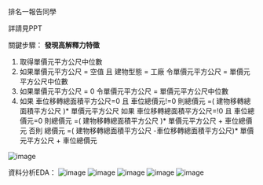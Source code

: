 排名一報告同學

詳請見PPT

關鍵步驟：
**發現高解釋力特徵**
  1. 取得單價元平方公尺中位數
  2. 如果單價元平方公尺 = 空值 且 建物型態 = 工廠
      令單價元平方公尺 =  單價元平方公尺中位數
  3. 如果單價元平方公尺 = 0
      令單價元平方公尺 =  單價元平方公尺中位數
  4. 如果 車位移轉總面積平方公尺=0 且 車位總價元!=0
      則總價元 =( 建物移轉總面積平方公尺 )* 單價元平方公尺 
      如果 車位移轉總面積平方公尺=!0 且 車位總價元=0
      則總價元 =( 建物移轉總面積平方公尺 )* 單價元平方公尺 + 車位總價元
      否則 總價元 =( 建物移轉總面積平方公尺 -車位移轉總面積平方公尺)* 單價元平方公尺 + 車位總價元

![image](https://github.com/user-attachments/assets/fe185f91-d089-4f2a-9a55-0898ce11da80)

資料分析EDA：
![image](https://github.com/user-attachments/assets/ca1ad72c-dec2-4679-9949-571365471ef8)
![image](https://github.com/user-attachments/assets/b9709239-3b09-4c79-a827-e753eab055aa)
![image](https://github.com/user-attachments/assets/59bd3ff7-7bab-4a93-8b9d-ffd761815d2b)
![image](https://github.com/user-attachments/assets/7ca200f1-e11e-41eb-a233-3ecf9ca3280f)
![image](https://github.com/user-attachments/assets/fe3d95be-98d4-44d1-91a6-1eca63315bcc)
